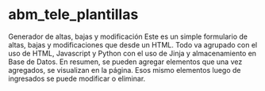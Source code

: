 # abm_tele_plantillas
Generador de altas, bajas y modificación
Este es un simple formulario de altas, bajas y modificaciones que desde un HTML.
Todo va agrupado con el uso de HTML, Javascript y Python con el uso de Jinja y almacenamiento en Base de Datos.
En resumen, se pueden agregar elementos que una vez agregados, se visualizan en la página. Esos mismo elementos luego de ingresados se puede modificar o eliminar.

